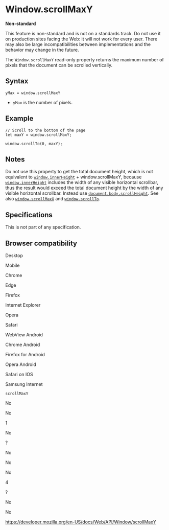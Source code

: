 Window.scrollMaxY
=================

**Non-standard**

This feature is non-standard and is not on a standards track. Do not use it on production sites facing the Web: it will not work for every user. There may also be large incompatibilities between implementations and the behavior may change in the future.

The `Window.scrollMaxY` read-only property returns the maximum number of pixels that the document can be scrolled vertically.

Syntax
------

    yMax = window.scrollMaxY

-   `yMax` is the number of pixels.

Example
-------

    // Scroll to the bottom of the page
    let maxY = window.scrollMaxY;

    window.scrollTo(0, maxY);

Notes
-----

Do not use this property to get the total document height, which is not equivalent to [`window.innerHeight`](innerheight) + window.scrollMaxY, because [`window.innerHeight`](innerheight) includes the width of any visible horizontal scrollbar, thus the result would exceed the total document height by the width of any visible horizontal scrollbar. Instead use [`document.body.scrollHeight`](../element/scrollheight). See also [`window.scrollMaxX`](scrollmaxx) and [`window.scrollTo`](scrollto).

Specifications
--------------

This is not part of any specification.

Browser compatibility
---------------------

Desktop

Mobile

Chrome

Edge

Firefox

Internet Explorer

Opera

Safari

WebView Android

Chrome Android

Firefox for Android

Opera Android

Safari on IOS

Samsung Internet

`scrollMaxY`

No

No

1

No

?

No

No

No

4

?

No

No

<a href="https://developer.mozilla.org/en-US/docs/Web/API/Window/scrollMaxY" class="_attribution-link">https://developer.mozilla.org/en-US/docs/Web/API/Window/scrollMaxY</a>
